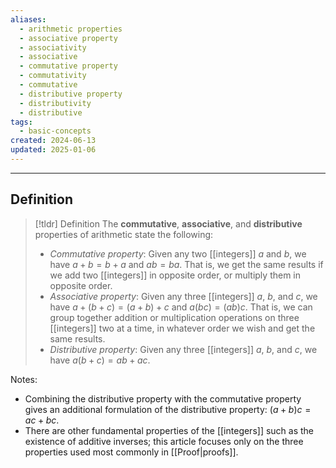 ```yaml
---
aliases:
  - arithmetic properties
  - associative property
  - associativity
  - associative
  - commutative property
  - commutativity
  - commutative
  - distributive property
  - distributivity
  - distributive
tags:
  - basic-concepts
created: 2024-06-13
updated: 2025-01-06
---
```

---
## Definition 

> [!tldr] Definition
> The **commutative**, **associative**, and **distributive** properties of arithmetic state the following: 
> 
> - *Commutative property*: Given any two [[integers]] $a$ and $b$, we have $a+b = b+a$ and $ab = ba$. That is, we get the same results if we add two [[integers]] in opposite order, or multiply them in opposite order. 
> - *Associative property*: Given any three [[integers]] $a$, $b$, and $c$, we have $a+(b+c) = (a+b)+c$ and $a(bc) = (ab)c$. That is, we can group together addition or multiplication operations on three [[integers]] two at a time, in whatever order we wish and get the same results. 
> - *Distributive property*: Given any three [[integers]] $a$, $b$, and $c$, we have $a(b+c) = ab + ac$. 

Notes: 
- Combining the distributive property with the commutative property gives an additional formulation of the distributive property: $(a+b)c = ac + bc$. 
- There are other fundamental properties of the [[integers]] such as the existence of additive inverses; this article focuses only on the three properties used most commonly in [[Proof|proofs]]. 
